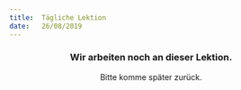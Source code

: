 ```yaml
---
title:  Tägliche Lektion
date:   26/08/2019
---
```


### <center>Wir arbeiten noch an dieser Lektion.</center>
<center>Bitte komme später zurück.</center>
